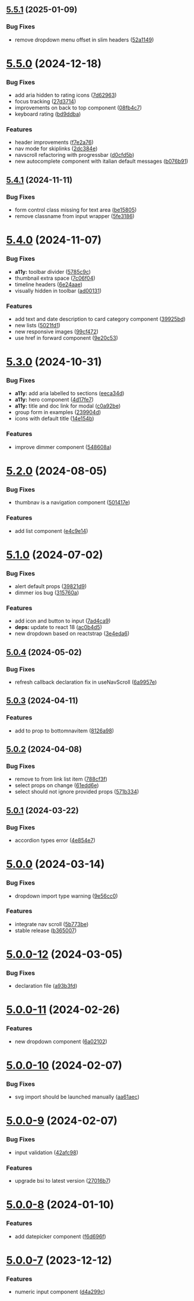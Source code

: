 ## [5.5.1](https://github.com/italia/design-react-kit/compare/v5.5.0...v5.5.1) (2025-01-09)


### Bug Fixes

* remove dropdown menu offset in slim headers ([52a1149](https://github.com/italia/design-react-kit/commit/52a1149c48303d8e9389000441badf9394c0c674))



# [5.5.0](https://github.com/italia/design-react-kit/compare/v5.4.1...v5.5.0) (2024-12-18)


### Bug Fixes

* add aria hidden to rating icons ([7d62963](https://github.com/italia/design-react-kit/commit/7d62963443023350799438a6d3e948d1c7ed0b0d))
* focus tracking ([27d3714](https://github.com/italia/design-react-kit/commit/27d37148f4493e1231a4f671101f118c3b10fdbb))
* improvements on back to top component ([08fb4c7](https://github.com/italia/design-react-kit/commit/08fb4c750f76b5db5ca9a10005a532804d141957))
* keyboard rating ([bd9ddba](https://github.com/italia/design-react-kit/commit/bd9ddbabc1a997ba8fdd08461172cd6a860623b2))


### Features

* header improvements ([f7e2a76](https://github.com/italia/design-react-kit/commit/f7e2a76164e900d7a61dbe0aec7f56eebccf647d))
* nav mode for skiplinks ([2dc384e](https://github.com/italia/design-react-kit/commit/2dc384eea89caaad426ff46613429226b9eba21b))
* navscroll refactoring with progressbar ([d0cfd5b](https://github.com/italia/design-react-kit/commit/d0cfd5bc90daed5616ced16b767a94bb5abeba59))
* new autocomplete component with italian default messages ([b076b91](https://github.com/italia/design-react-kit/commit/b076b912d888682b497f356e69b9a73f6ed98f52))



## [5.4.1](https://github.com/italia/design-react-kit/compare/v5.4.0...v5.4.1) (2024-11-11)


### Bug Fixes

* form control class missing for text area ([be15805](https://github.com/italia/design-react-kit/commit/be15805128978bb02a3ed537f52f5427c9a8e990))
* remove classname from input wrapper ([5fe3186](https://github.com/italia/design-react-kit/commit/5fe3186574a5b33adf5d1085f01320dcc4b8abf5))



# [5.4.0](https://github.com/italia/design-react-kit/compare/v5.3.0...v5.4.0) (2024-11-07)


### Bug Fixes

* **a11y:** toolbar divider ([5785c9c](https://github.com/italia/design-react-kit/commit/5785c9c288743186eca4ad36294caba86c044f7f))
* thumbnail extra space ([7c06f04](https://github.com/italia/design-react-kit/commit/7c06f0492b0c78f3c96ed99398748fd20df66995))
* timeline headers ([6e24aae](https://github.com/italia/design-react-kit/commit/6e24aae08d3a8e5df8483f761d77f0a7dac1c83e))
* visually hidden in toolbar ([ad00131](https://github.com/italia/design-react-kit/commit/ad00131ded6a8dfbb291f60f11dc77e28bd841ae))


### Features

* add text and date description to card category component ([39925bd](https://github.com/italia/design-react-kit/commit/39925bdb4b11cd2c7f2e2515ba8d6a57f5de2833))
* new lists ([5021fd1](https://github.com/italia/design-react-kit/commit/5021fd120a629f7fb12e818f4e2dcc53a0fda064))
* new responsive images ([99cf472](https://github.com/italia/design-react-kit/commit/99cf4721822a20f9f69eebfdc84f472fa4131b3b))
* use href in forward component ([9e20c53](https://github.com/italia/design-react-kit/commit/9e20c5359b7aa68af083984fe3c554cd7c0c0241))



# [5.3.0](https://github.com/italia/design-react-kit/compare/v5.2.0...v5.3.0) (2024-10-31)


### Bug Fixes

* **a11y:** add aria labelled to sections ([eeca34d](https://github.com/italia/design-react-kit/commit/eeca34d39787fa09bf5a499a1e1ee0be15cf1465))
* **a11y:** hero component ([4d17fe7](https://github.com/italia/design-react-kit/commit/4d17fe71e43cf19d7904cc678439bcffdc76b505))
* **a11y:** title and doc link for modal ([c0a92be](https://github.com/italia/design-react-kit/commit/c0a92be35a076da3cc68b3531f2e7243777c9555))
* group form in examples ([239904d](https://github.com/italia/design-react-kit/commit/239904d11c4d0958d634e670edd68cf45ae7a1aa))
* icons with default title ([14e154b](https://github.com/italia/design-react-kit/commit/14e154b2ad495b18a20cc19774bb2ee3a4fcd722))


### Features

* improve dimmer component ([548608a](https://github.com/italia/design-react-kit/commit/548608a15b4a55061e9f2469ea3a5e79fefc4d3a))



# [5.2.0](https://github.com/italia/design-react-kit/compare/v5.1.0...v5.2.0) (2024-08-05)


### Bug Fixes

* thumbnav is a navigation component ([501417e](https://github.com/italia/design-react-kit/commit/501417eda9006de9ea1931d7809aed33125fd90f))


### Features

* add list component ([e4c9e14](https://github.com/italia/design-react-kit/commit/e4c9e14f6295343bce7262665fa54ba4085cad30))



# [5.1.0](https://github.com/italia/design-react-kit/compare/v5.0.4...v5.1.0) (2024-07-02)


### Bug Fixes

* alert default props ([39821d9](https://github.com/italia/design-react-kit/commit/39821d93a4b68bf0edd60953e940ebed2c1d5775))
* dimmer ios bug ([315760a](https://github.com/italia/design-react-kit/commit/315760a217541f9a5b73dc9ea92b8c559f4be362))


### Features

* add icon and button to input ([7ad4ca9](https://github.com/italia/design-react-kit/commit/7ad4ca948ee52f35835b6efc19fc424976cd818c))
* **deps:** update to react 18 ([ac0b4d5](https://github.com/italia/design-react-kit/commit/ac0b4d597442e6045d771be55a1437131b90b305))
* new dropdown based on reactstrap ([3e4eda6](https://github.com/italia/design-react-kit/commit/3e4eda671f89436587fc315ade8dff0deb2919f2))



## [5.0.4](https://github.com/italia/design-react-kit/compare/v5.0.3...v5.0.4) (2024-05-02)


### Bug Fixes

* refresh callback declaration fix in useNavScroll ([6a9957e](https://github.com/italia/design-react-kit/commit/6a9957e84964018baf095baeee36558815a92de5))



## [5.0.3](https://github.com/italia/design-react-kit/compare/v5.0.2...v5.0.3) (2024-04-11)


### Features

* add to prop to bottomnavitem ([8126a98](https://github.com/italia/design-react-kit/commit/8126a98bf3758b4500d34499adf8d3784001c8ae))



## [5.0.2](https://github.com/italia/design-react-kit/compare/v5.0.1...v5.0.2) (2024-04-08)


### Bug Fixes

* remove to from link list item ([788cf3f](https://github.com/italia/design-react-kit/commit/788cf3f700ca5a4137e114d1265beda26e8364d5))
* select props on change ([61edd6e](https://github.com/italia/design-react-kit/commit/61edd6eab7922a0a59566ce9d73030d933a1f99f))
* select should not ignore provided props ([571b334](https://github.com/italia/design-react-kit/commit/571b334bff225de4177556d98790fb87c608cfc2))



## [5.0.1](https://github.com/italia/design-react-kit/compare/v5.0.0...v5.0.1) (2024-03-22)


### Bug Fixes

* accordion types error ([4e854e7](https://github.com/italia/design-react-kit/commit/4e854e7c792ad4b11adaf08b403a75b66609d672))



# [5.0.0](https://github.com/italia/design-react-kit/compare/v5.0.0-12...v5.0.0) (2024-03-14)


### Bug Fixes

* dropdown import type warning ([9e56cc0](https://github.com/italia/design-react-kit/commit/9e56cc03e10c431f77798a575fde6f374ecac8dc))


### Features

* integrate nav scroll ([5b773be](https://github.com/italia/design-react-kit/commit/5b773be51c5ba056e7912e78bf7288c356fd1e3d))
* stable release ([b365007](https://github.com/italia/design-react-kit/commit/b3650072f964072b4fe9d67ebee9b60d85b6bbde))



# [5.0.0-12](https://github.com/italia/design-react-kit/compare/v5.0.0-11...v5.0.0-12) (2024-03-05)


### Bug Fixes

* declaration file ([a93b3fd](https://github.com/italia/design-react-kit/commit/a93b3fd8ac665ff1614e4362f155bf44668adb11))



# [5.0.0-11](https://github.com/italia/design-react-kit/compare/v5.0.0-10...v5.0.0-11) (2024-02-26)


### Features

* new dropdown component ([6a02102](https://github.com/italia/design-react-kit/commit/6a021029e587d58ee0c1929f2dc6f06e902b49c2))



# [5.0.0-10](https://github.com/italia/design-react-kit/compare/v5.0.0-9...v5.0.0-10) (2024-02-07)


### Bug Fixes

* svg import should be launched manually ([aa61aec](https://github.com/italia/design-react-kit/commit/aa61aecdb8a7ed72feb185c223b841f9512a253c))



# [5.0.0-9](https://github.com/italia/design-react-kit/compare/v5.0.0-8...v5.0.0-9) (2024-02-07)


### Bug Fixes

* input validation ([42afc98](https://github.com/italia/design-react-kit/commit/42afc98f53d442f687727deaf8ab87df0c60d270))


### Features

* upgrade bsi to latest version ([27016b7](https://github.com/italia/design-react-kit/commit/27016b794e94baebfc18e217a4efa57a38178c6e))



# [5.0.0-8](https://github.com/italia/design-react-kit/compare/v5.0.0-7...v5.0.0-8) (2024-01-10)


### Features

* add datepicker component ([f6d696f](https://github.com/italia/design-react-kit/commit/f6d696f8f537ae6b3affc2a40f6a97db0399b371))



# [5.0.0-7](https://github.com/italia/design-react-kit/compare/v5.0.0-6...v5.0.0-7) (2023-12-12)


### Features

* numeric input component ([d4a299c](https://github.com/italia/design-react-kit/commit/d4a299cb43ad138352deab45d552bd33a3be3b19))

